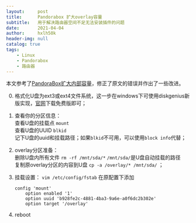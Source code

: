 ```yaml
---
layout:     post
title:      Pandorabox 扩大overlay容量
subtitle:   用于解决路由器空间不足无法安装插件的问题
date:       2021-04-04
author:     hxlh50k
header-img: null
catalog: true
tags:
    - Linux
    - Pandorabox
    - 路由器
---
```

本文参考了[PandoraBox扩大内部容量](https://zfuns.github.io/pdr/)，修正了原文的错误并作出了一些改进。

0. 格式化U盘为ext3或ext4文件系统，这一步在windows下可使用diskgenius新版实现，[官网](https://www.diskgenius.cn/)下载免费版即可；

1. 查看你的分区信息：   
    查看U盘的挂载点 `mount`     
    查看U盘的UUID `blkid`   
    记下U盘的uuid和挂载路径；如果`blkid`不可用，可以使用`block info`代替；

2. overlay分区准备：  
    删除U盘内所有文件 `rm -rf /mnt/sda/*` `/mnt/sda/`是U盘自动挂载的路径  
    复制原overlay分区的内容到U盘 `cp -a /overlay/* /mnt/sda/` ；

3. 挂载设置： `vim /etc/config/fstab` 在原配置下添加
    ```
    config 'mount'
        option enabled '1'
        option uuid 'b928fe2c-4881-4ba3-9a6e-a0f6dc2b302e'
        option target '/overlay'
    ```
4. reboot